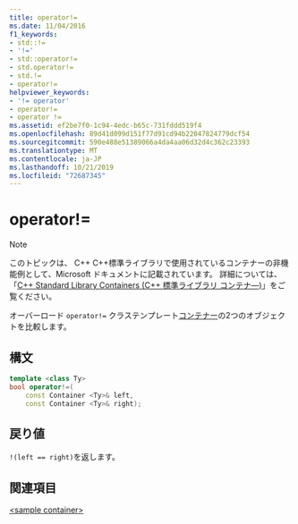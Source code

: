 ```yaml
---
title: operator!=
ms.date: 11/04/2016
f1_keywords:
- std::!=
- '!='
- std::operator!=
- std.operator!=
- std.!=
- operator!=
helpviewer_keywords:
- '!= operator'
- operator!=
- operator !=
ms.assetid: ef2be7f0-1c94-4edc-b65c-731fddd519f4
ms.openlocfilehash: 89d41d099d151f77d91cd94b22047824779dcf54
ms.sourcegitcommit: 590e488e51389066a4da4aa06d32d4c362c23393
ms.translationtype: MT
ms.contentlocale: ja-JP
ms.lasthandoff: 10/21/2019
ms.locfileid: "72687345"
---
```

# <a name="operator"></a>operator!=

> [!NOTE]
> このトピックは、 C++ C++標準ライブラリで使用されているコンテナーの非機能例として、Microsoft ドキュメントに記載されています。 詳細については、「[C++ Standard Library Containers (C++ 標準ライブラリ コンテナ―)](../standard-library/stl-containers.md)」をご覧ください。

オーバーロード `operator!=` クラステンプレート[コンテナー](../standard-library/sample-container-class.md)の2つのオブジェクトを比較します。

## <a name="syntax"></a>構文

```cpp
template <class Ty>
bool operator!=(
    const Container <Ty>& left,
    const Container <Ty>& right);
```

## <a name="return-value"></a>戻り値

`!(left == right)`を返します。

## <a name="see-also"></a>関連項目

[\<sample container>](../standard-library/sample-container.md)
